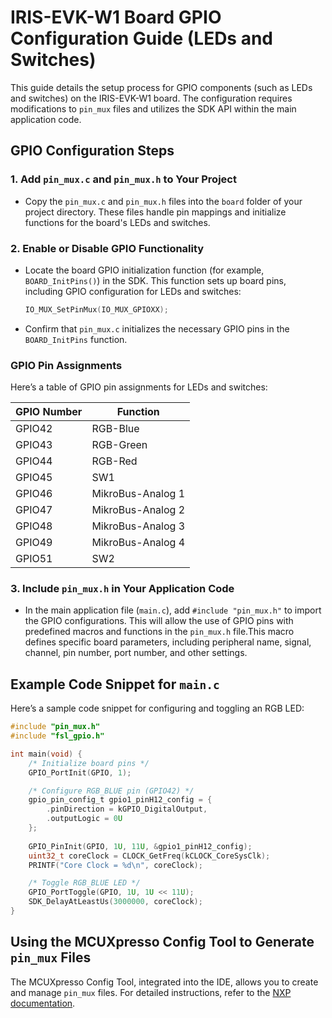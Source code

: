 # IRIS-EVK-W1 Board GPIO Configuration Guide (LEDs and Switches)

This guide details the setup process for GPIO components (such as LEDs and switches) on the IRIS-EVK-W1 board. The configuration requires modifications to `pin_mux` files and utilizes the SDK API within the main application code.

## GPIO Configuration Steps

### 1. Add `pin_mux.c` and `pin_mux.h` to Your Project
   - Copy the `pin_mux.c` and `pin_mux.h` files into the `board` folder of your project directory. These files handle pin mappings and initialize functions for the board's LEDs and switches.

### 2. Enable or Disable GPIO Functionality
   - Locate the board GPIO initialization function (for example, `BOARD_InitPins()`) in the SDK. This function sets up board pins, including GPIO configuration for LEDs and switches:
      ```c
      IO_MUX_SetPinMux(IO_MUX_GPIOXX);
      ```
   - Confirm that `pin_mux.c` initializes the necessary GPIO pins in the `BOARD_InitPins` function.

### GPIO Pin Assignments

Here’s a table of GPIO pin assignments for LEDs and switches:

| **GPIO Number** | **Function**              |
|-----------------|---------------------------|
| GPIO42          | RGB-Blue                  |
| GPIO43          | RGB-Green                 |
| GPIO44          | RGB-Red                   |
| GPIO45          | SW1                       |
| GPIO46          | MikroBus-Analog 1         |
| GPIO47          | MikroBus-Analog 2         |
| GPIO48          | MikroBus-Analog 3         |
| GPIO49          | MikroBus-Analog 4         |
| GPIO51          | SW2                       |

### 3. Include `pin_mux.h` in Your Application Code
   - In the main application file (`main.c`), add `#include "pin_mux.h"` to import the GPIO configurations. This will allow the use of GPIO pins with predefined macros and functions in the `pin_mux.h` file.This macro defines specific board parameters, including peripheral name, signal, channel, pin number, port number, and other settings.

## Example Code Snippet for `main.c`

Here’s a sample code snippet for configuring and toggling an RGB LED:

```c
#include "pin_mux.h"
#include "fsl_gpio.h"

int main(void) {
    /* Initialize board pins */
    GPIO_PortInit(GPIO, 1);

    /* Configure RGB_BLUE pin (GPIO42) */
    gpio_pin_config_t gpio1_pinH12_config = {
        .pinDirection = kGPIO_DigitalOutput,
        .outputLogic = 0U
    };
    
    GPIO_PinInit(GPIO, 1U, 11U, &gpio1_pinH12_config);
    uint32_t coreClock = CLOCK_GetFreq(kCLOCK_CoreSysClk);
    PRINTF("Core Clock = %d\n", coreClock);

    /* Toggle RGB_BLUE LED */
    GPIO_PortToggle(GPIO, 1U, 1U << 11U);
    SDK_DelayAtLeastUs(3000000, coreClock);
}
```

## Using the MCUXpresso Config Tool to Generate `pin_mux` Files

The MCUXpresso Config Tool, integrated into the IDE, allows you to create and manage `pin_mux` files. For detailed instructions, refer to the [NXP documentation](https://www.nxp.com/design/design-center/software/development-software/mcuxpresso-software-and-tools-/mcuxpresso-config-tools-pins-clocks-and-peripherals:MCUXpresso-Config-Tools).
